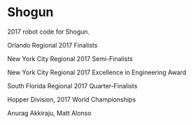 # Shogun
2017 robot code for Shogun.

Orlando Regional 2017 Finalists



New York City Regional 2017 Semi-Finalists



New York City Regional 2017 Excellence in Engineering Award


South Florida Regional 2017 Quarter-Finalists


Hopper Division, 2017 World Championships



 Anurag Akkiraju, Matt Alonso

    
